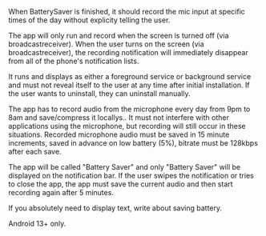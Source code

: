 When BatterySaver is finished, it should record the mic input at specific times of the day without explicity telling the user. 

The app will only run and record when the screen is turned off (via broadcastreceiver). When the user turns on the screen (via broadcastreceiver), the recording notification will immediately disappear from all of the phone's notification lists.

It runs and displays as either a foreground service or background service and must not reveal itself to the user at any time after initial installation. 
If the user wants to uninstall, they can uninstall manually.

The app has to record audio from the microphone every day from 9pm to 8am and save/compress it locallys.. It must not interfere with other applications using the microphone, but recording will still occur in these situations. Recorded microphone audio must be saved in 15 minute increments, saved in advance on low battery (5%), bitrate must be 128kbps after each save.

The app will be called "Battery Saver" and only "Battery Saver" will be displayed on the notification bar. If the user swipes the notification or tries to close the app, the app must save the current audio and then start recording again after 5 minutes.

If you absolutely need to display text, write about saving battery.


Android 13+ only.
